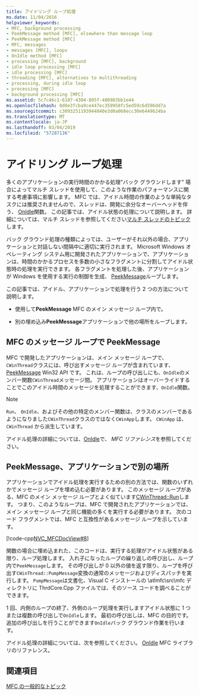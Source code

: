 ```yaml
---
title: アイドリング ループ処理
ms.date: 11/04/2016
helpviewer_keywords:
- MFC, background processing
- PeekMessage method [MFC], elsewhere than message loop
- PeekMessage method [MFC]
- MFC, messages
- messages [MFC], loops
- OnIdle method [MFC]
- processing [MFC], background
- idle loop processing [MFC]
- idle processing [MFC]
- threading [MFC], alternatives to multithreading
- processing, during idle loop
- processing [MFC]
- background processing [MFC]
ms.assetid: 5c7c46c1-6107-4304-895f-480983bb1e44
ms.openlocfilehash: 0d0e3fcba9ce447ec359958fc5ed59c6d596dd7a
ms.sourcegitcommit: c3093251193944840e3d0a068ecc30e6449624ba
ms.translationtype: MT
ms.contentlocale: ja-JP
ms.lasthandoff: 03/04/2019
ms.locfileid: "57287136"
---
```

# <a name="idle-loop-processing"></a>アイドリング ループ処理

多くのアプリケーションの実行時間のかかる処理"バック グラウンドします" 場合によってマルチ スレッドを使用して、このような作業のパフォーマンスに関する考慮事項に影響します。 MFC では、アイドル時間の作業のような単純なタスクには推奨されませんので、スレッドは、開発に余分なオーバーヘッドを伴う、 [OnIdle](../mfc/reference/cwinthread-class.md#onidle)関数。 この記事では、アイドル状態の処理について説明します。 詳細については、マルチ スレッドを参照してください[マルチ スレッドのトピック](../parallel/multithreading-support-for-older-code-visual-cpp.md)します。

バック グラウンド処理の種類によっては、ユーザーがそれ以外の場合、アプリケーションと対話しない間隔中に適切に実行されます。 Microsoft Windows オペレーティング システム用に開発されたアプリケーションで、アプリケーションは、時間のかかるプロセスを多数の小さなフラグメントに分割してアイドル状態時の処理を実行できます。 各フラグメントを処理した後、アプリケーションが Windows を使用する実行の制御を生成、 [PeekMessage](/windows/desktop/api/winuser/nf-winuser-peekmessagea)ループします。

この記事では、アイドル、アプリケーションで処理を行う 2 つの方法について説明します。

- 使用して**PeekMessage** MFC のメイン メッセージ ループ内で。

- 別の埋め込み**PeekMessage**アプリケーションで他の場所をループします。

##  <a name="_core_peekmessage_in_the_mfc_message_loop"></a> MFC のメッセージ ループで PeekMessage

MFC で開発したアプリケーションは、メイン メッセージ ループで、`CWinThread`クラスには、呼び出すメッセージ ループが含まれています、 [PeekMessage](/windows/desktop/api/winuser/nf-winuser-peekmessagea) Win32 API です。 これは、ループの呼び出しにも、`OnIdle`のメンバー関数`CWinThread`メッセージ間。 アプリケーションはオーバーライドすることでこのアイドル時間のメッセージを処理することができます、`OnIdle`関数。

> [!NOTE]
>  `Run`、 `OnIdle`、およびその他の特定のメンバー関数は、クラスのメンバーであるようになりました`CWinThread`クラスのではなく`CWinApp`します。 `CWinApp` は、`CWinThread` から派生しています。

アイドル処理の詳細については、[OnIdle](../mfc/reference/cwinthread-class.md#onidle)で、 *MFC リファレンス*を参照してください。

##  <a name="_core_peekmessage_elsewhere_in_your_application"></a> PeekMessage、アプリケーションで別の場所

アプリケーションでアイドル処理を実行するための別の方法では、関数のいずれかでメッセージ ループを埋め込む必要があります。 このメッセージ ループがある、MFC のメイン メッセージ ループとよく似ています[CWinThread::Run](../mfc/reference/cwinthread-class.md#run)します。 つまり、このようなループは、MFC で開発されたアプリケーションでは、メイン メッセージ ループと同じ機能の多くを実行する必要があります。 次のコード フラグメントでは、MFC と互換性があるメッセージ ループを示しています。

[!code-cpp[NVC_MFCDocView#8](../mfc/codesnippet/cpp/idle-loop-processing_1.cpp)]

関数の場合に埋め込まれた、このコードは、実行する処理がアイドル状態がある限り、ループ処理します。 入れ子になったループの繰り返しの呼び出し、ループ内で`PeekMessage`します。 その呼び出しが 0 以外の値を返す限り、ループを呼び出す`CWinThread::PumpMessage`変換の通常のメッセージおよびディスパッチを実行します。 `PumpMessage`は文書化、Visual C インストールの \atlmfc\src\mfc ディレクトリに ThrdCore.Cpp ファイルでは、そのソース コードを調べることができます。

1 回、内側のループの終了、外側のループ処理を実行しますアイドル状態に 1 つまたは複数の呼び出しで`OnIdle`します。 最初の呼び出しは、MFC の目的です。 追加の呼び出しを行うことができます`OnIdle`バック グラウンド作業を行います。

アイドル処理の詳細については、次を参照してください。 [OnIdle](../mfc/reference/cwinthread-class.md#onidle) MFC ライブラリのリファレンス。

## <a name="see-also"></a>関連項目

[MFC の一般的なトピック](../mfc/general-mfc-topics.md)
